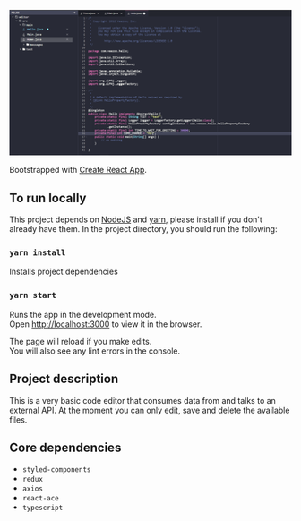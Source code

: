 ![code editor](https://github.com/viwnj/online-editor/blob/master/images/editor.png)

Bootstrapped with [Create React App](https://github.com/facebook/create-react-app).

## To run locally
This project depends on [NodeJS](https://nodejs.org/en/) and [yarn](https://yarnpkg.com/), please install if you don't already have them.
In the project directory, you should run the following:

### `yarn install`
Installs project dependencies

### `yarn start`

Runs the app in the development mode.<br />
Open [http://localhost:3000](http://localhost:3000) to view it in the browser.

The page will reload if you make edits.<br />
You will also see any lint errors in the console.

## Project description
This is a very basic code editor that consumes data from and talks to an external API. At the moment you can only edit, save and delete the available files.

## Core dependencies
 - `styled-components`
 - `redux`
 - `axios`
 - `react-ace`
 - `typescript`
